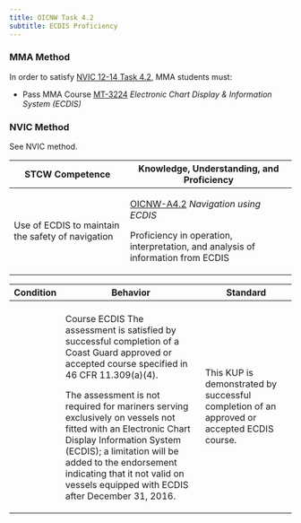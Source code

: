 ```yaml
---
title: OICNW Task 4.2 
subtitle: ECDIS Proficiency
---
```



### MMA Method

In order to satisfy  [NVIC 12-14  Task  4.2](/stcw23/assets/images/nvic-12-14.pdf), MMA students must:

* Pass MMA Course  [MT-3224](MT-3224) *Electronic Chart Display & Information System (ECDIS)*


### NVIC Method

<a onclick="togglevisibility('nvic_methods')" >See NVIC method.</a>

<div id='nvic_methods' class='hide'>

<table>
<thead>
<tr>
<th class='forty'> STCW Competence </th>
<th class='sixty'> Knowledge, Understanding, and Proficiency </th>
</tr>
</thead>




<tbody>
<tr><td markdown='1'>

Use of ECDIS to maintain the safety of navigation

</td><td markdown='1'>

[OICNW-A4.2](../../tables/21.html#OICNW-A4.2) *Navigation using ECDIS*

 Proficiency in operation, interpretation, and analysis of information from ECDIS

</td></tr>


</tbody>
</table>


<table>
<thead>
<tr><th class='twenty'>  Condition </th><th class='twenty'> Behavior </th><th  class='sixty'>Standard </th></tr>
</thead>
<tbody >



<tr><td markdown='1'>


</td><td markdown='1'>


<br>

<div class="tooltip">Course ECDIS
<span class="tooltiptext">
The assessment is satisfied by successful completion of a Coast Guard approved or accepted course specified in 46 CFR 11.309(a)(4).

The assessment is not required for mariners serving exclusively on vessels not fitted with an Electronic Chart Display Information System (ECDIS); a limitation will be added to the endorsement indicating that it not valid on vessels equipped with ECDIS after December 31, 2016.
</span>
</div>


</td><td markdown='1'>

This KUP is demonstrated by successful completion of an approved or accepted ECDIS course.

</td></tr>
</tbody>
</table>
</div>
